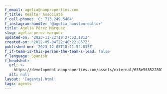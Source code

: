 ```yaml
---
f_email: agelia@nanproperties.com
f_title: Realtor Associate
f_cell-phone: 'C: 713.249.5404'
f_instagram-handle: '@agelia_houstonrealtor'
title: Agelia Pérez Márquez
slug: agelia-perez-marquez
updated-on: '2023-11-22T19:27:52.181Z'
created-on: '2022-05-04T22:40:22.857Z'
published-on: '2023-12-05T18:21:52.835Z'
f_if-team-is-this-person-the-team-s-lead: false
f_language: Spanish
f_headshot:
  url: >-
    https://development.nanproperties.com/assets/external/655e563522803b40b1d08b0d_23155d48c0f02149776d2cad0b7ed1d0.webp
  alt: null
layout: '[agents].html'
tags: agents
---
```



